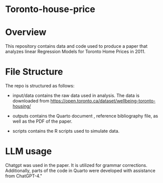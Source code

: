 # Toronto-house-price

# Overview
This repository contains data and code used to produce a paper that analyzes linear Regression Models for Toronto Home Prices in 2011.

# File Structure
The repo is structured as follows:

- input/data contains the raw data used in analysis. 
The data is downloaded from https://open.toronto.ca/dataset/wellbeing-toronto-housing/

- outputs contains the Quarto document , reference bibliography file, as well as the PDF of the paper.

- scripts contains the R scripts used to simulate data. 

# LLM usage
Chatgpt was used in the paper. It is utilized for grammar corrections. Additionally, parts of the code in Quarto were developed with assistance from ChatGPT-4."


